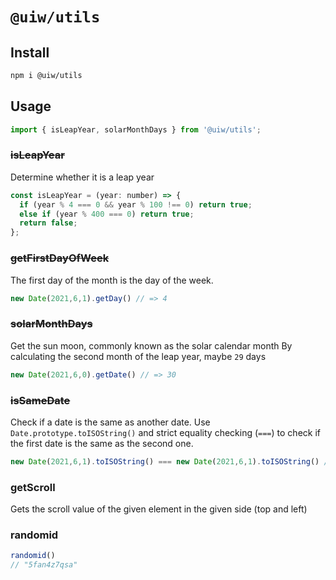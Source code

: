 `@uiw/utils`
===

## Install

```bash
npm i @uiw/utils
```

## Usage

```js
import { isLeapYear, solarMonthDays } from '@uiw/utils';
```

### ~~isLeapYear~~

Determine whether it is a leap year

```js
const isLeapYear = (year: number) => {
  if (year % 4 === 0 && year % 100 !== 0) return true;
  else if (year % 400 === 0) return true;
  return false;
};
```

### ~~getFirstDayOfWeek~~

The first day of the month is the day of the week.

```js
new Date(2021,6,1).getDay() // => 4
```

### ~~solarMonthDays~~

Get the sun moon, commonly known as the solar calendar month By calculating the second month of the leap year, maybe `29` days

```js
new Date(2021,6,0).getDate() // => 30
```

### ~~isSameDate~~

Check if a date is the same as another date. Use `Date.prototype.toISOString()` and strict equality checking (`===`) to check if the first date is the same as the second one.

```js
new Date(2021,6,1).toISOString() === new Date(2021,6,1).toISOString() // => true
```

### getScroll

Gets the scroll value of the given element in the given side (top and left)

### randomid

```js
randomid()
// "5fan4z7qsa"
```
